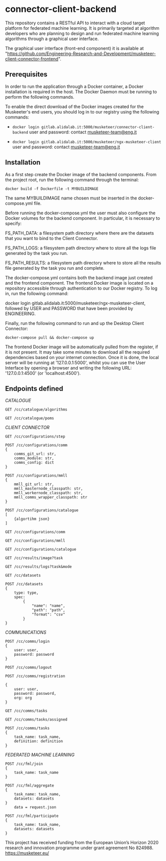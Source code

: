# connector-client-backend 

This repository contains a RESTful API to interact with a cloud target platform for federated machine learning. It is primarily targeted at algorithm developers who are planning to design and run federated machine learning algorithms through a graphical user interface. 

The graphical user interface (front-end component) it is available at "https://github.com/Engineering-Research-and-Development/musketeer-client-connector-frontend".

## Prerequisites

In order to run the application through a Docker container, a Docker installation is required in the host.
The Docker Daemon must be running to perform the following commands.

To enable the direct download of the Docker images created for the Muskeeter's end users,
you should log in to our registry using the following commands:

* `docker login gitlab.alidalab.it:5000/musketeer/connector-client-backend`
user and password: contact musketeer-team@eng.it

* `docker login gitlab.alidalab.it:5000/musketeer/ngx-musketeer-client`
user and password: contact musketeer-team@eng.it

  
## Installation

As a first step create the Docker image of the backend components. From the project root, run the following command through the terminal:  

    docker build -f Dockerfile -t MYBUILDIMAGE 

The same MYBUILDIMAGE name chosen must be inserted in the docker-compose.yml file.  

Before running the docker-compose.yml the user must also configure the Docker volumes for the backend component. In particular, it is necessary to specify: 

FS_PATH_DATA: a filesystem path directory where there are the datasets that you want to bind to the Client Connector. 

FS_PATH_LOGS: a filesystem path directory where to store all the logs file generated by the task you run. 

FS_PATH_RESULTS: a filesystem path directory where to store all the results file generated by the task you run and complete. 

The docker-compose.yml contains both the backend image just created and the frontend component. The frontend Docker image is located on a repository accessible through authentication to our Docker registry. 
To log in, run the following command: 

docker login gitlab.alidalab.it:5000/musketeer/ngx-musketeer-client, followed by USER and PASSWORD that have been provided by ENGINEERING. 

Finally, run the following command to run and up the Desktop Client Connector: 

    docker-compose pull && docker-compose up 

The frontend Docker image will be automatically pulled from the register, if it is not present. 
It may take some minutes to download all the required dependencies based on your internet connection. 
Once it is done, the local server will be running at '127.0.0.1:5000', whilst you can use the User Interface by opening a browser and writing the following URL: '127.0.0.1:4500' (or 'localhost:4500'). 

## Endpoints defined

*CATALOGUE*  

    GET /cc/catalogue/algorithms
    
    GET /cc/catalogue/poms


*CLIENT CONNECTOR*  

    GET /cc/configurations/step
    
    POST /cc/configurations/comm
    {
        comms_git_url: str,
        comms_module: str,
        comms_config: dict
    }
    
    POST /cc/configurations/mmll
    {
        mmll_git_url: str,
        mmll_masternode_classpath: str,
        mmll_workernode_classpath: str,
        mmll_comms_wrapper_classpath: str
    }
    
    POST /cc/configurations/catalogue
    [
        {algortihm json}
    ]
    
    GET /cc/configurations/comm
    
    GET /cc/configurations/mmll
    
    GET /cc/configurations/catalogue
    
    GET /cc/results/image?task
    
    GET /cc/results/logs?task&mode
    
    GET /cc/datasets

    POST /cc/datasets    
    {  
        type: type,  
        spec:
            {
                "name": "name",
                "path": "path",
                "format": "csv"
            }  
    }
    
     
*COMMUNICATIONS*   
  

    POST /cc/comms/login  
    {  
        user: user,  
        password: password  
    }  
      
    POST /cc/comms/logout  
      
    POST /cc/comms/registration  
      
    {  
        user: user,  
        password: password,  
        org: org  
    }  
      
    GET /cc/comms/tasks  
    
    GET /cc/comms/tasks/assigned
      
    POST /cc/comms/tasks       
    {  
        task_name: task_name,  
        definition: definition 
    }  


*FEDERATED MACHINE LEARNING*
  

    POST /cc/fml/join  
    {  
        task_name: task_name  
    }  
      
    POST /cc/fml/aggregate  
    {  
        task_name: task_name,  
        datasets: datasets  
    }  
        data = request.json  
      
    POST /cc/fml/participate    
    {  
        task_name: task_name,  
        datasets: datasets  
    }

This project has received funding from the European Union’s Horizon 2020 research and innovation programme under grant agreement No 824988. https://musketeer.eu/
